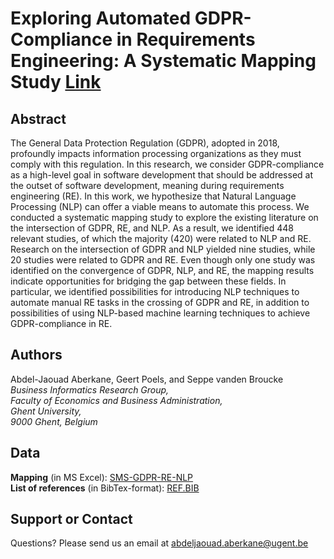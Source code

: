 # Exploring Automated GDPR-Compliance in Requirements Engineering: A Systematic Mapping Study [Link](https://ieeexplore.ieee.org/abstract/document/9420457/)

## Abstract

The General Data Protection Regulation (GDPR), adopted in 2018, profoundly impacts information processing organizations as they must comply with this regulation. In this research, we consider GDPR-compliance as a high-level goal in software development that should be addressed at the outset of software development, meaning during requirements engineering (RE). In this work, we hypothesize that Natural Language Processing (NLP) can offer a viable means to automate this process. We conducted a systematic mapping study to explore the existing literature on the intersection of GDPR, RE, and NLP. As a result, we identified 448 relevant studies, of which the majority (420) were related to NLP and RE. Research on the intersection of GDPR and NLP yielded nine studies, while 20 studies were related to GDPR and RE. Even though only one study was identified on the convergence of GDPR, NLP, and RE, the mapping results indicate opportunities for bridging the gap between these fields. In particular, we identified possibilities for introducing NLP techniques to automate manual RE tasks in the crossing of GDPR and RE, in addition to possibilities of using NLP-based machine learning techniques to achieve GDPR-compliance in RE. 

## Authors

Abdel-Jaouad Aberkane, Geert Poels, and Seppe vanden Broucke\
_Business Informatics Research Group, \
Faculty of Economics and Business Administration, \
Ghent University, \
9000 Ghent, Belgium_

## Data

**Mapping** (in MS Excel): [SMS-GDPR-RE-NLP](https://github.com/Aberkane/SMS_GDPR-NLP-RE/blob/main/SMS_GDPR-NLP-RE.xlsx)\
**List of references** (in BibTex-format): [REF.BIB](https://github.com/Aberkane/SMS_GDPR-NLP-RE/blob/main/SMS_GDPR-NLP-RE.bib)

## Support or Contact

Questions? Please send us an email at [abdeljaouad.aberkane@ugent.be](abdeljaouad.aberkane@ugent.be)
